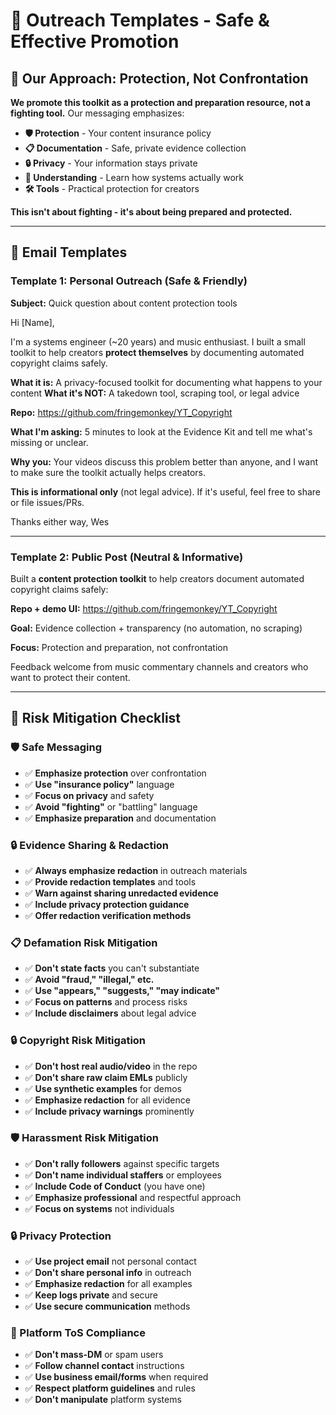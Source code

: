# 📧 **Outreach Templates - Safe & Effective Promotion**

## 🎯 **Our Approach: Protection, Not Confrontation**

**We promote this toolkit as a protection and preparation resource, not a fighting tool.** Our messaging emphasizes:
- **🛡️ Protection** - Your content insurance policy
- **📋 Documentation** - Safe, private evidence collection
- **🔒 Privacy** - Your information stays private
- **🔄 Understanding** - Learn how systems actually work
- **🛠️ Tools** - Practical protection for creators

**This isn't about fighting - it's about being prepared and protected.**

---

## 📧 **Email Templates**

### **Template 1: Personal Outreach (Safe & Friendly)**

**Subject:** Quick question about content protection tools

Hi [Name],

I'm a systems engineer (~20 years) and music enthusiast. I built a small toolkit to help creators **protect themselves** by documenting automated copyright claims safely.

**What it is:** A privacy-focused toolkit for documenting what happens to your content
**What it's NOT:** A takedown tool, scraping tool, or legal advice

**Repo:** https://github.com/fringemonkey/YT_Copyright

**What I'm asking:** 5 minutes to look at the Evidence Kit and tell me what's missing or unclear.

**Why you:** Your videos discuss this problem better than anyone, and I want to make sure the toolkit actually helps creators.

**This is informational only** (not legal advice). If it's useful, feel free to share or file issues/PRs.

Thanks either way,
Wes

---

### **Template 2: Public Post (Neutral & Informative)**

Built a **content protection toolkit** to help creators document automated copyright claims safely:

**Repo + demo UI:** https://github.com/fringemonkey/YT_Copyright

**Goal:** Evidence collection + transparency (no automation, no scraping)

**Focus:** Protection and preparation, not confrontation

Feedback welcome from music commentary channels and creators who want to protect their content.

---

## 🚨 **Risk Mitigation Checklist**

### **🛡️ Safe Messaging**
- ✅ **Emphasize protection** over confrontation
- ✅ **Use "insurance policy"** language
- ✅ **Focus on privacy** and safety
- ✅ **Avoid "fighting"** or "battling" language
- ✅ **Emphasize preparation** and documentation

### **🔒 Evidence Sharing & Redaction**
- ✅ **Always emphasize redaction** in outreach materials
- ✅ **Provide redaction templates** and tools
- ✅ **Warn against sharing unredacted evidence**
- ✅ **Include privacy protection guidance**
- ✅ **Offer redaction verification methods**

### **📋 Defamation Risk Mitigation**
- ✅ **Don't state facts** you can't substantiate
- ✅ **Avoid "fraud," "illegal," etc.**
- ✅ **Use "appears," "suggests," "may indicate"**
- ✅ **Focus on patterns** and process risks
- ✅ **Include disclaimers** about legal advice

### **🔒 Copyright Risk Mitigation**
- ✅ **Don't host real audio/video** in the repo
- ✅ **Don't share raw claim EMLs** publicly
- ✅ **Use synthetic examples** for demos
- ✅ **Emphasize redaction** for all evidence
- ✅ **Include privacy warnings** prominently

### **🛡️ Harassment Risk Mitigation**
- ✅ **Don't rally followers** against specific targets
- ✅ **Don't name individual staffers** or employees
- ✅ **Include Code of Conduct** (you have one)
- ✅ **Emphasize professional** and respectful approach
- ✅ **Focus on systems** not individuals

### **🔒 Privacy Protection**
- ✅ **Use project email** not personal contact
- ✅ **Don't share personal info** in outreach
- ✅ **Emphasize redaction** for all examples
- ✅ **Keep logs private** and secure
- ✅ **Use secure communication** methods

### **📱 Platform ToS Compliance**
- ✅ **Don't mass-DM** or spam users
- ✅ **Follow channel contact** instructions
- ✅ **Use business email/forms** when required
- ✅ **Respect platform guidelines** and rules
- ✅ **Don't manipulate** platform systems
